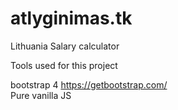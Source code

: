 # atlyginimas.tk

Lithuania Salary calculator

Tools used for this project

bootstrap 4 https://getbootstrap.com/<br>
Pure vanilla JS
